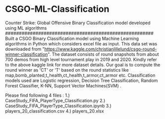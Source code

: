 # CSGO-ML-Classification
Counter Strike: Global Offensive Binary Classification model developed using ML algorithms
######################################################
Built a CSGO Binary Classification model using Machine Learning algorithms in Python which considers excel file as input. This data set was downloaded from
"https://www.kaggle.com/christianlillelund/csgo-round-winner-classification". The dataset consists of round snapshots from about 700 demos from high level tournament play in 2019
and 2020. Kindly refer to the above kaggle link for more dataset details. Our goal is to compute the round winner as 'CT' or 'T' based on the round statistics like map,bomb_planted,t_health,ct_health,t_armor,ct_armor etc. Classification models used are Logistic regression, Decision Tree Classification, Random Forest Classifier, K-NN, Support Vector Machines(SVM) .

Please find following 4 files : 
1.) CaseStudy_FIFA_PlayerType_Classification.py 
2.) CaseStudy_FIFA_PlayerType_Classification.ipynb 
3.) players_20_classification.csv 
4.) players_20.xlsx
